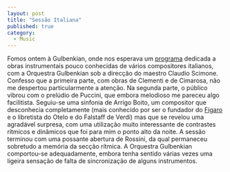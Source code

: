 ```yaml
---
layout: post
title: "Sessão Italiana"
published: true
category:
  - Music
---
```


Fomos ontem à Gulbenkian, onde nos esperava um [programa] dedicada a
obras instrumentais pouco conhecidas de vários compositores italianos,
com a Orquestra Gulbenkian sob a direcção do maestro Claudio Scimone.
Confesso que a primeira parte, com obras de Clementi e de Cimarosa, não
me despertou particularmente a atenção. Na segunda parte, o público
vibrou com o prelúdio de Puccini, que embora melodioso me pareceu algo
facilitista. Seguiu-se uma sinfonia de Arrigo Boito, um compositor que
desconhecia completamente (mais conhecido por ser o fundador do [Figaro]
e o libretista do Otelo e do Falstaff de Verdi) mas que se revelou uma
agradável surpresa, com uma utilização muito interessante de contrastes
rítmicos e dinâmicos que foi para mim o ponto alto da noite. A sessão
terminou com uma possante abertura de Rossini, da qual permaneceu
sobretudo a memória da secção rítmica. A Orquestra Gulbenkian
comportou-se adequadamente, embora tenha sentido várias vezes uma
ligeira sensação de falta de sincronização de alguns instrumentos.

  [programa]: http://www.musica.gulbenkian.pt/2003_2004/orquestra_gulbenkian/a_000048.html
  [Figaro]: http://www.lefigaro.fr/
